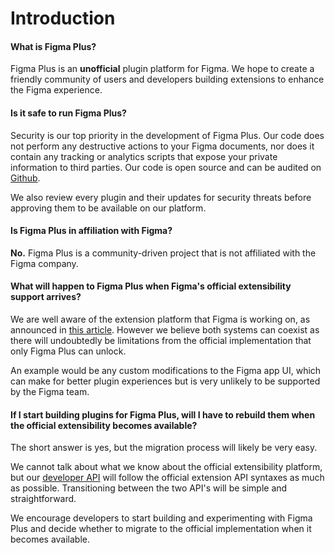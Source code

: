 # Introduction

#### What is Figma Plus?

Figma Plus is an **unofficial** plugin platform for Figma. We hope to create a friendly community of users and developers building extensions to enhance the Figma experience.

#### Is it safe to run Figma Plus?

Security is our top priority in the development of Figma Plus. Our code does not perform any destructive actions to your Figma documents, nor does it contain any tracking or analytics scripts that expose your private information to third parties. Our code is open source and can be audited on [Github](https://github.com/figma-plus).

We also review every plugin and their updates for security threats before approving them to be available on our platform.

#### Is Figma Plus in affiliation with Figma?

**No.** Figma Plus is a community-driven project that is not affiliated with the Figma company.

#### What will happen to Figma Plus when Figma's official extensibility support arrives?

We are well aware of the extension platform that Figma is working on, as announced in [this article](https://www.figma.com/blog/figma-series-c/#the-future). However we believe both systems can coexist as there will undoubtedly be limitations from the official implementation that only Figma Plus can unlock.

An example would be any custom modifications to the Figma app UI, which can make for better plugin experiences but is very unlikely to be supported by the Figma team.

#### If I start building plugins for Figma Plus, will I have to rebuild them when the official extensibility becomes available?

The short answer is yes, but the migration process will likely be very easy.

We cannot talk about what we know about the official extensibility platform, but our [developer API](api/scene) will follow the official extension API syntaxes as much as possible. Transitioning between the two API's will be simple and straightforward.

We encourage developers to start building and experimenting with Figma Plus and decide whether to migrate to the official implementation when it becomes available.
